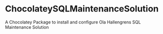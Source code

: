 ChocolateySQLMaintenanceSolution
================================

A Chocolatey Package to install and configure Ola Hallengrens SQL Maintenance Solution